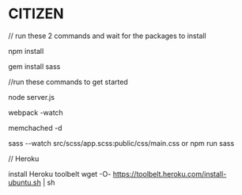 # CITIZEN

// run these 2 commands and wait for the packages to install

npm install

gem install sass


//run these commands to get started

node server.js

webpack -watch

memchached -d

sass --watch src/scss/app.scss:public/css/main.css
or
npm run sass


// Heroku

install Heroku toolbelt
wget -O- https://toolbelt.heroku.com/install-ubuntu.sh | sh